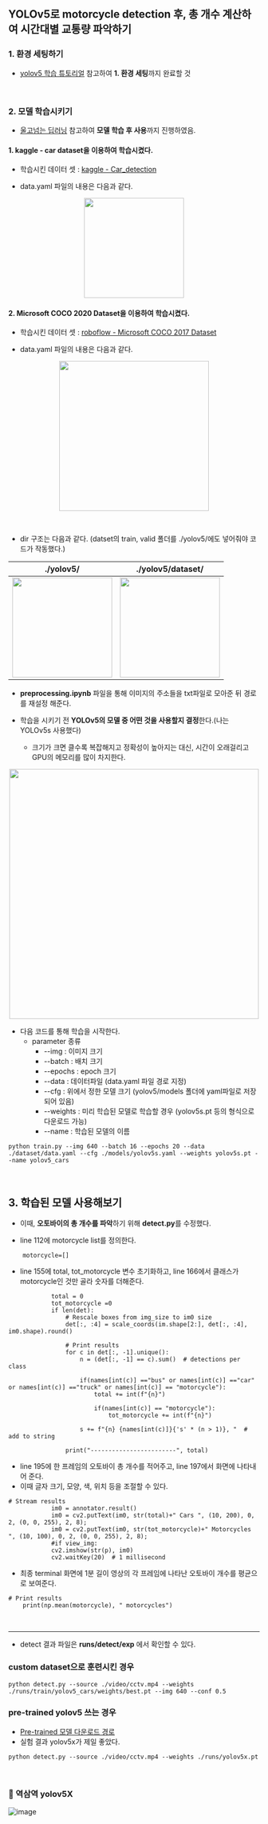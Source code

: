 ## YOLOv5로 motorcycle detection 후, 총 개수 계산하여 시간대별 교통량 파악하기


### 1. 환경 세팅하기
- [yolov5 학습 튜토리얼](https://lynnshin.tistory.com/47) 참고하여 **1. 환경 세팅**까지 완료할 것

<br>

### 2. 모델 학습시키기
- [울고넘는 딥러닝](https://minding-deep-learning.tistory.com/19) 참고하여 **모델 학습 후 사용**까지 진행하였음.

#### 1. **kaggle - car dataset**을 이용하여 학습시켰다.
  - 학습시킨 데이터 셋 : [kaggle - Car_detection](https://www.kaggle.com/datasets/ahmedhaytham/car-detection)

- data.yaml 파일의 내용은 다음과 같다.
<p align="center">
<img src="https://user-images.githubusercontent.com/53934639/167643816-f417389d-e19b-4a56-9e6d-daa2729ee0ad.png" style="width:200px"></p>

#### 2. **Microsoft COCO 2020 Dataset**을 이용하여 학습시켰다.
  - 학습시킨 데이터 셋 : [roboflow - Microsoft COCO 2017 Dataset](https://public.roboflow.com/object-detection/microsoft-coco-subset)

- data.yaml 파일의 내용은 다음과 같다.
<p align="center">
<img src="https://user-images.githubusercontent.com/53934639/168790504-8918c7da-6867-4451-bf6c-7c451c86ad59.png" style="width:300px"></p>

<br>

- dir 구조는 다음과 같다. (datset의 train, valid 폴더를 ./yolov5/에도 넣어줘야 코드가 작동했다.)

./yolov5/ | ./yolov5/dataset/
--|--
<img src="https://user-images.githubusercontent.com/53934639/167644914-32e65f66-926b-4179-9207-35f39fab2be1.png" style="width:200px">|<img src="https://user-images.githubusercontent.com/53934639/167645334-7bf2d672-e8aa-46fd-a704-c81eeb4df8fa.png" style="width:200px">





- **preprocessing.ipynb** 파일을 통해 이미지의 주소들을 txt파일로 모아준 뒤 경로를 재설정 해준다.

- 학습을 시키기 전 **YOLOv5의 모델 중 어떤 것을 사용할지 결정**한다.(나는 YOLOv5s 사용했다)
  - 크기가 크면 클수록 복잡해지고 정확성이 높아지는 대신, 시간이 오래걸리고 GPU의 메모리를 많이 차지한다.
<p align="center">
<img src="https://user-images.githubusercontent.com/53934639/167777596-aa4a2a1a-83dd-44a3-a9e2-68348f01ef8c.png" style="width:500px"></p>



- 다음 코드를 통해 학습을 시작한다.
  - parameter 종류
    - --img : 이미지 크기
    - --batch : 배치 크기
    - --epochs : epoch 크기
    - --data : 데이터파일 (data.yaml 파일 경로 지정)
    - --cfg : 위에서 정한 모델 크기 (yolov5/models 폴더에 yaml파일로 저장되어 있음)
    - --weights : 미리 학습된 모델로 학습할 경우 (yolov5s.pt 등의 형식으로 다운로드 가능)
    - --name : 학습된 모델의 이름

```
python train.py --img 640 --batch 16 --epochs 20 --data ./dataset/data.yaml --cfg ./models/yolov5s.yaml --weights yolov5s.pt --name yolov5_cars 
```




<br>

## 3. 학습된 모델 사용해보기

- 이때, **오토바이의 총 개수를 파악**하기 위해 **detect.py**를 수정했다.

- line 112에 motorcycle list를 정의한다.
```
    motorcycle=[]
```

- line 155에 total, tot_motorcycle 변수 초기화하고, line 166에서 클래스가 motorcycle인 것만 골라 숫자를 더해준다.

```
            total = 0
            tot_motorcycle =0
            if len(det):
                # Rescale boxes from img_size to im0 size
                det[:, :4] = scale_coords(im.shape[2:], det[:, :4], im0.shape).round()

                # Print results
                for c in det[:, -1].unique():
                    n = (det[:, -1] == c).sum()  # detections per class
                    
                    if(names[int(c)] =="bus" or names[int(c)] =="car" or names[int(c)] =="truck" or names[int(c)] == "motorcycle"):
                        total += int(f"{n}")
                        
                        if(names[int(c)] == "motorcycle"):
                            tot_motorcycle += int(f"{n}")
                            
                    s += f"{n} {names[int(c)]}{'s' * (n > 1)}, "  # add to string
                                        
                print("------------------------", total)
```
  - line 195에 한 프레임의 오토바이 총 개수를 적어주고, line 197에서 화면에 나타내어 준다.
  - 이때 글자 크기, 모양, 색, 위치 등을 조절할 수 있다.

```
# Stream results
            im0 = annotator.result()
            im0 = cv2.putText(im0, str(total)+" Cars ", (10, 200), 0, 2, (0, 0, 255), 2, 8);
            im0 = cv2.putText(im0, str(tot_motorcycle)+" Motorcycles ", (10, 100), 0, 2, (0, 0, 255), 2, 8);
            #if view_img:
            cv2.imshow(str(p), im0)
            cv2.waitKey(20)  # 1 millisecond
```

- 최종 terminal 화면에 1분 길이 영상의 각 프레임에 나타난 오토바이 개수를 평균으로 보여준다.
```
# Print results
    print(np.mean(motorcycle), " motorcycles")

```

<br>

---

- detect 결과 파일은 **runs/detect/exp** 에서 확인할 수 있다.


### custom dataset으로 훈련시킨 경우

```
python detect.py --source ./video/cctv.mp4 --weights ./runs/train/yolov5_cars/weights/best.pt --img 640 --conf 0.5 
```

### pre-trained yolov5 쓰는 경우 

- [Pre-trained 모델 다운로드 경로](https://github.com/ultralytics/yolov5/releases)
- 실험 결과 yolov5x가 제일 좋았다.

```
python detect.py --source ./video/cctv.mp4 --weights ./runs/yolov5x.pt
```

<br>

### 🙂 역삼역 yolov5X

![image](https://user-images.githubusercontent.com/53934639/168793988-5593850b-fad3-411b-af0b-36122116fa5e.png)


